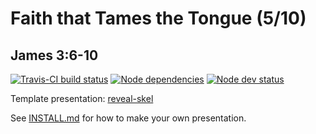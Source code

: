 # Faith that Tames the Tongue (5/10)
## James 3:6-10

[![Travis-CI build status](https://travis-ci.org/sermons/faith-tames.svg)](https://travis-ci.org/sermons/faith-tames)
[![Node dependencies](https://david-dm.org/sermons/faith-tames.svg)](https://david-dm.org/sermons/faith-tames)
[![Node dev status](https://david-dm.org/sermons/faith-tames/dev-status.svg)](https://david-dm.org/sermons/faith-tames?type=dev)

Template presentation: [reveal-skel](https://github.com/sermons/reveal-skel)

See [INSTALL.md](INSTALL.md)
for how to make your own presentation.
